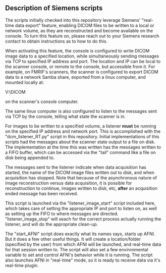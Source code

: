 
## Description of Siemens scripts

The scripts initially checked into this repository leverage Siemens' "real-time
data export" feature, enabling DICOM files to be written to a local or network
volume, as they are reconstructed and become available on the console.  To turn
this feature on, please reach out to your Siemens research contact to obtain
instructions as to how to do this.

When activating this feature, the console is configured to write DICOM image
data to a specified location, while simultaneously sending messages via
TCP to specified IP address and port.  The location and IP can be local to
the scanner console, or remote to the console, but accessible from it.  For
example, on FMRIF's scanners, the scanner is configured to export DICOM data
to a network Samba share, exported from a linux computer, and mounted locally
at:

   V:\DICOM

on the scanner's console computer.

The same linux computer is also configured to listen to the messages sent via
TCP by the console, telling what state the scanner is in.

For images to be written to a specified volume, a listener **must** be running
on the specified IP address and network port.  This is accomplished with the
"dcm_listener_RT.py" script in this repository. Initial implementations of this
scripts had the messages about the scanner state output to a file on disk.  The
implementation at the time this was written has the messages written to a FIFO
buffer, which can be accessed via the "tail" command like a file on disk being
appended to.

The messages sent to the listener indicate when data acquisition has started,
the name of the DICOM image files written out to disk, and when acquisition has
stopped.  Note that because of the asynchronous nature of image reconstruction
versus data acquisition, it is possible for reconstruction to continue, images
written to disk, etc, **after** an acquisition ended message has been received.

This script is launched via the "listener_image_start" script included here,
which takes care of setting the appropriate IP and port to listen on, as well
as setting up the FIFO to where messages are directed.  "listener_image_stop"
will seach for the correct process actually running the listener, and will do
the appropriate clean-up.

The "start_AFNI" script does exactly what its names says, starts up AFNI. But
it does a few other useful things.  It will create a location/folder (specified
by the user) from which AFNI will be launched, and real-time data for that
session written to.  The script will also set a few environmental variable to
set and control AFNI's behavior while it is running.  The script also launches
AFNI in "real-time" mode, so it is ready to receive data via it's real-time
plugin.


